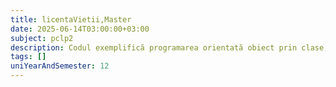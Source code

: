 ```yaml
---
title: licentaVietii,Master
date: 2025-06-14T03:00:00+03:00
subject: pclp2
description: Codul exemplifică programarea orientată obiect prin clase, obiecte și moștenire. Clasa Masterat derivă din Licenta, ilustrând reutilizarea structurilor de date și a comportamentului.
tags: []
uniYearAndSemester: 12
---
```


